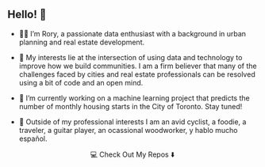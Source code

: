 ## Hello! 👋

- :man_technologist: I’m Rory, a passionate data enthusiast with a background in urban planning and real estate development.

- 👀 My interests lie at the intersection of using data and technology to improve how we build communities. I am a firm believer that many of the challenges faced by cities and real estate professionals can be resolved using a bit of code and an open mind.

- 🌱 I’m currently working on a machine learning project that predicts the number of monthly housing starts in the City of Toronto. Stay tuned!

- :rocket: Outside of my professional interests I am an avid cyclist, a foodie, a traveler, a guitar player, an ocassional woodworker, y hablo mucho español.

<p align="center">
  💻 Check Out My Repos ⬇️
</p>
